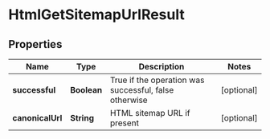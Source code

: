
# HtmlGetSitemapUrlResult

## Properties
Name | Type | Description | Notes
------------ | ------------- | ------------- | -------------
**successful** | **Boolean** | True if the operation was successful, false otherwise |  [optional]
**canonicalUrl** | **String** | HTML sitemap URL if present |  [optional]



